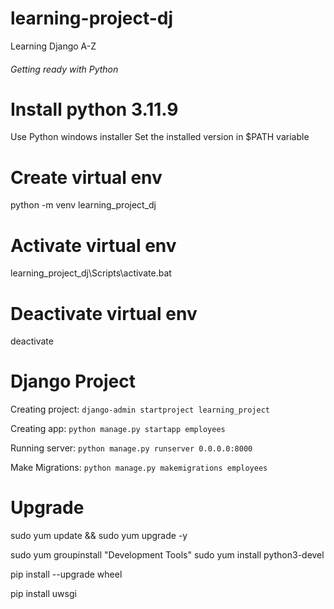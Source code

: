 # learning-project-dj
Learning Django A-Z

###### Getting ready with Python ########
# Install python 3.11.9
Use Python windows installer
Set the installed version in $PATH variable 

# Create virtual env
python -m venv learning_project_dj 

# Activate virtual env
learning_project_dj\Scripts\activate.bat

# Deactivate virtual env
deactivate

# Django Project #
Creating project: `django-admin startproject learning_project`

Creating app: `python manage.py startapp employees`

Running server: `python manage.py runserver 0.0.0.0:8000`

Make Migrations: `python manage.py makemigrations employees`

# Upgrade #
sudo yum update && sudo yum upgrade -y

sudo yum groupinstall "Development Tools"
sudo yum install python3-devel

pip install --upgrade wheel

pip install uwsgi